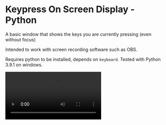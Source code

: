 # Keypress On Screen Display - Python

A basic window that shows the keys you are currently pressing (even without focus)

Intended to work with screen recording software such as OBS.

Requires python to be installed, depends on `keyboard`. Tested with Python 3.9.1 on windows.

![Demo](/readme_extras/demo.mp4)